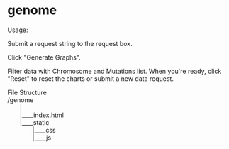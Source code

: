 # genome
Usage:

Submit a request string to the request box.

Click "Generate Graphs".

Filter data with Chromosome and Mutations list.
When you're ready, click "Reset" to reset the charts or submit a new data request.


File Structure<br />
/genome<br />
&emsp;&emsp;|<br />
&emsp;&emsp;|____index.html<br />
&emsp;&emsp;|____static<br />
&emsp;&emsp;&emsp;&emsp;|____css<br />
&emsp;&emsp;&emsp;&emsp;|____js<br />